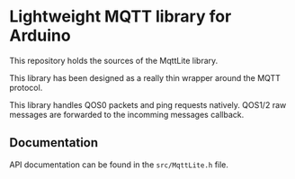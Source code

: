 # Lightweight MQTT library for Arduino

This repository holds the sources of the MqttLite library.

This library has been designed as a really thin wrapper around the MQTT protocol.

This library handles QOS0 packets and ping requests natively.
QOS1/2 raw messages are forwarded to the incomming messages callback.

## Documentation

API documentation can be found in the `src/MqttLite.h` file.
